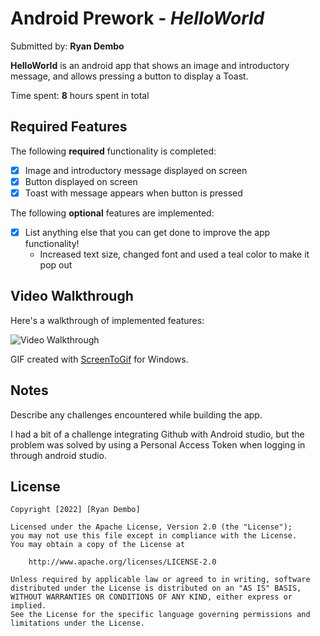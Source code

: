 # Android Prework - *HelloWorld*

Submitted by: **Ryan Dembo**

**HelloWorld** is an android app that shows an image and introductory message, and allows pressing a button to display a Toast. 

Time spent: **8** hours spent in total

## Required Features

The following **required** functionality is completed:

* [X] Image and introductory message displayed on screen
* [X] Button displayed on screen
* [X] Toast with message appears when button is pressed 

The following **optional** features are implemented:

* [X] List anything else that you can get done to improve the app functionality!
   - Increased text size, changed font and used a teal color to make it pop out

## Video Walkthrough

Here's a walkthrough of implemented features:

<img src='https://imgur.com/a/Qk9r6az' title='Video Walkthrough' width='' alt='Video Walkthrough' />

<!-- Replace this with whatever GIF tool you used! -->
GIF created with [ScreenToGif](https://www.screentogif.com/) for Windows.  

## Notes

Describe any challenges encountered while building the app.

I had a bit of a challenge integrating Github with Android studio, but the problem was solved by using a Personal Access Token when logging in through android studio.

## License

    Copyright [2022] [Ryan Dembo]

    Licensed under the Apache License, Version 2.0 (the "License");
    you may not use this file except in compliance with the License.
    You may obtain a copy of the License at

        http://www.apache.org/licenses/LICENSE-2.0

    Unless required by applicable law or agreed to in writing, software
    distributed under the License is distributed on an "AS IS" BASIS,
    WITHOUT WARRANTIES OR CONDITIONS OF ANY KIND, either express or implied.
    See the License for the specific language governing permissions and
    limitations under the License.
